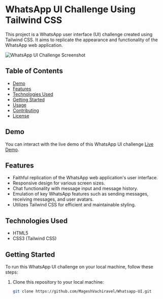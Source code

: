 # WhatsApp UI Challenge Using Tailwind CSS

This project is a WhatsApp user interface (UI) challenge created using Tailwind CSS. It aims to replicate the appearance and functionality of the WhatsApp web application.

![WhatsApp UI Challenge Screenshot](screenshot.png)

## Table of Contents

- [Demo](#demo)
- [Features](#features)
- [Technologies Used](#technologies-used)
- [Getting Started](#getting-started)
- [Usage](#usage)
- [Contributing](#contributing)
- [License](#license)

## Demo

You can interact with the live demo of this WhatsApp UI challenge [Live Demo](https://mageshvachiravel.github.io/Whatsapp-UI/).

## Features

- Faithful replication of the WhatsApp web application's user interface.
- Responsive design for various screen sizes.
- Chat functionality with message input and message history.
- Emulation of key WhatsApp features such as sending messages, receiving messages, and user avatars.
- Utilizes Tailwind CSS for efficient and maintainable styling.

## Technologies Used

- HTML5
- CSS3 (Tailwind CSS)

## Getting Started

To run this WhatsApp UI challenge on your local machine, follow these steps:

1. Clone this repository to your local machine:

   ```bash
   git clone https://github.com/MageshVachiravel/Whatsapp-UI.git
